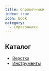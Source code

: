 ```yaml
---
title: Справочники
index: true
icon: book
category:
  - Справочники
---
```


## Каталог

- [Верстка](/refs/web/layouts/)
- [Инструменты](/refs/web/toolkit/)
